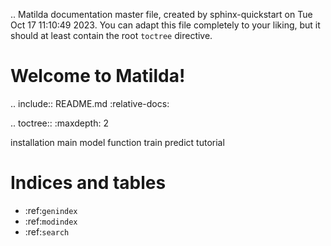 .. Matilda documentation master file, created by
   sphinx-quickstart on Tue Oct 17 11:10:49 2023.
   You can adapt this file completely to your liking, but it should at least
   contain the root `toctree` directive.

Welcome to Matilda!
========================================

.. include:: README.md
   :relative-docs:
   
   

.. toctree::
   :maxdepth: 2


   installation
   main
   model
   function
   train
   predict
   tutorial

Indices and tables
==================

* :ref:`genindex`
* :ref:`modindex`
* :ref:`search`

